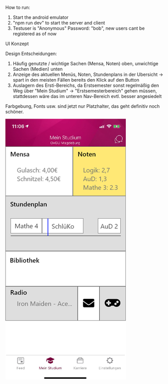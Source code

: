 How to run:

1. Start the android emulator
2. "npm run dev" to start the server and client
3. Testuser is "Anonymous" Password: "bob", new users cant be registered as of now

UI Konzept

Design Entscheidungen:

1. Häufig genutzte / wichtige Sachen (Mensa, Noten) oben, unwichtige Sachen (Medien) unten
2. Anzeige des aktuellen Menüs, Noten, Stundenplans in der Ubersicht -> spart in den meisten Fällen bereits den Klick auf den Button
3. Auslagern des Ersti-Bereichs, da Erstsemester sonst regelmäßig den Weg über "Mein Studium" -> "Erstsemesterbereich" gehen müssen, stattdessen wäre das im unteren Nav-Bereich evtl. besser angesiedelt

Farbgebung, Fonts usw. sind jetzt nur Platzhalter, das geht definitiv noch schöner.

![Alt text](/Konzept.png?raw=true "Title")
